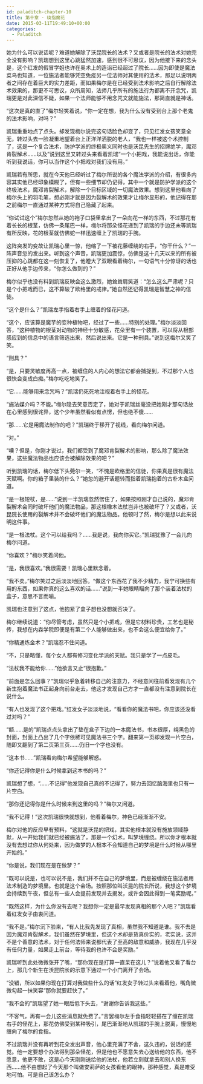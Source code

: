 ```yaml
---
id: paladitch-chapter-10
title: 第十章 · 绕指魔花
date: 2015-03-11T19:49:10+00:00
categories:
  - Paladitch
---
```


她为什么可以说话呢？难道她解除了沃昆院长的法术？又或者是院长的法术对她完全没有影响？凯瑞想到这里心跳猛然加速，感到很不可思议，因为他接下来的念头是，这个红发的假冒学姐也许在奥术上的造诣已经超过了院长……因为即使是魔法菜鸟也知道，一位施法者能够凭空免疫另一位法师对其使用的法术，那足以说明两者之间存在着巨大的实力差距，而如果梅尔是在已经受到法术影响之后自行解除法术效果的，那更不可思议，众所周知，法师几乎所有的施法行为都离不开念咒，凯瑞更是对此深信不疑，如果一个法师能够不用念咒文就能施法，那简直就是神话。

“这次是真的直了”梅尔轻笑着说，“你一定在想，我为什么没有受到台上那个老鬼的法术影响，对吗？”

凯瑞重重地点了点头。却发现梅尔说完这句话脸色却变了，只见红发女孩笑意全无，转过头去一脸凝重地望着台上正洋洋洒脱的老人，“我也一样被这个术控制了，这是一个复合法术，防护学派的终极奥义同时也是沃昆先生的招牌绝学，魔邓肯裂解术……以及”说到这里又转过头来看着凯瑞“一个小把戏，我能说出话，你能听到我说话，你可以当作这个小把戏对我们没有用。”

凯瑞若有所思，就在今天他已经听过了梅尔所说的各个魔法学派的介绍，有很多内容其实他已经印象模糊了，但有一些细节却仍记得，其中一个就是防护学派的这个终极法术，魔邓肯裂解术，解除一个目标区域的一切魔法效果。想到这里他看向了梅尔头上的羽毛笔，想必刚才就是因为裂解术的效果才让梅尔显形的，他记得在那之前梅尔一直通过某种方式将自己隐藏了起来。

“你试试这个”梅尔忽然从她的袍子口袋里拿出了一朵向花一样的东西，不过那花有着长长的根茎，仿佛一条尾巴一样，梅尔将那朵怪花递到了凯瑞的手边还未等凯瑞有所反映，花的根茎就仿佛蛇一样迅速缠上了凯瑞的手腕。

这阵突发的变故让凯瑞心里一惊，他缩了一下被花藤缠绕的右手，“你干什么？”一阵声音忽的发出来。听到这个声音，凯瑞更加震惊，仿佛是这十几天以来的所有被压抑的心跳都在这一刻恢复了，他瞪大了双眼看着梅尔，一句语气十分惊讶的话也正好从他手边传来，“你怎么做到的？”

梅尔似乎也没有料到凯瑞反映会这么激烈，她耸耸肩笑道：“怎么这么严肃呢？只是个小把戏而已，这不算破了欧格里的戒律。”她自然还记得凯瑞是智慧之神的信徒。

“这个是什么？”凯瑞左手指着右手上缠着的怪花问道。

“这个，应该算是魔芋的变种植物吧，经过了一些……特别的处理。”梅尔淡淡回答，“这种植物的根茎对动物的神经十分敏感，花朵里有一个装置，可以将从根部感应到的信息中的语言筛选出来，然后说出来。它是一种刑具。”说到这梅尔又笑了笑。

“刑具？”

“是，只要灵敏度再高一点，被缠住的人内心的想法它都会捕捉到，不过那个人也很快会变成白痴。”梅尔吃吃地笑了。

“它……能够用来念咒吗？”凯瑞仍死死地注视着右手上的怪花。

“施法媒介吗？不能。”梅尔隐去笑意否定了，她对于凯瑞丝毫没把她刚才那句话放在心里感到很诧异，这个少年虽然看似有点愣，但也绝不傻……

“那……它是用魔法制作的吧？”凯瑞终于移开了视线，看向梅尔问道。

“对。”

“噢？但是，你刚才说过，我们都受到了魔邓肯裂解术的影响，那么除了魔法效果，这些魔法物品也应该会被解除效果的吧？”

听到凯瑞的话，梅尔低下头莞尔一笑，“不愧是欧格里的信徒，你果真是很有魔法天赋啊。你的箱子里装的什么？”她忽的避开话题转而指着凯瑞抱着的古朴木盒问道。

“是一根短杖，是……”说到一半凯瑞忽然愣住了，如果按照刚才自己说的，魔邓肯裂解术会同时破坏他们的魔法物品，那这根橡木法杖岂非也被破坏了？又或者，沃昆院长使用的裂解术并不会破坏他们的魔法物品。他顿时了然，梅尔是想以此来说明这件事。

“是一根法杖。这个可以给我吗？……我是说，我向你买它。”凯瑞犹豫了一会儿向梅尔问道。

“你喜欢？”梅尔笑着问他。

“是，我很喜欢。”我很需要！凯瑞心里默念着。

“我不卖。”梅尔笑过之后淡淡地回答。“做这个东西花了我不少精力，我宁可换些有用的东西，如果你真的这么喜欢的话……”说到一半她眼睛瞄向了那个装着法杖的盒子，意思不言而喻。

凯瑞也注意到了这点，他抱紧了盒子想也没想就否决了。

梅尔继续说道：“你尽管考虑，虽然只是个小把戏，但是它材料珍贵，工艺也是秘传，我想在内森学院即便是有第二个人能够做出来，也不会这么便宜给你了。”

“你精通炼金术？”凯瑞忍不住问道。

“不，只是略懂，每个女人都有修习变化学派的天赋。我只是学了一点皮毛。

“法杖我不能给你……”他欲言又止“很抱歉。”

“前面是怎么回事？”凯瑞似乎急着转移自己的注意力，不经意间往前看发现有几个新生抱着魔法书正起身向前台走去，他这才发现自己方才一直都没有注意到院长在说什么。

“有人也发现了这个把戏。”红发女子淡淡地说，“看看你的魔法书吧，你应该还没看过对吗？”

“额……是的”凯瑞点点头拿出了垫在盒子下边的一本魔法书，书本很厚，纯黑色的封面，封面上凸出了几个字依稀可见魔法书三个字。翻来第一页却发现一片空白，随即又翻到了第二页第三页……仍旧一个字也没有。

“这本书……”凯瑞看向梅尔希望能够解惑。

“你还记得你是什么时候拿到这本书的吗？”

凯瑞想了想，“……不记得”他发现自己真的不记得了，努力去回忆脑海里也只有一片空白。

“那你还记得你是什么时候来到这里的吗？”梅尔又问道。

“我不记得！”这次凯瑞很快就想到，他看着梅尔，神色已经渐渐不安。

梅尔对他的反应早有预料，“这就是沃昆的把戏，其实他根本就没有施放领域静默，从一开始我们就已经被施法了，那是一个幻术，叫梦境缠绕。所以你才根本就没有去想过你从何处来，因为做梦的人根本不会知道自己的梦境是什么时候从哪里开始的。”

“你是说，我们现在是在做梦？”

“既可以说是，也可以说不是，我们并不在自己的梦境里，而是被缠绕在施法者用法术制造的梦境里。也就是这个会场。按照那位叫沃昆的院长所说，我想这个梦境会持续到午夜，但总有一些人会提前发现并去揭发，或许会因此得到一笔奖励呢。”

“既然这样，为什么你没有去呢？我想你一定是最早发现真相的那个人吧？”凯瑞看着红发女子由衷问道。

“我不是。”梅尔沉下脸来，“有人比我先发现了真相，虽然我不知道是谁。我不去是因为魔邓肯裂解术，我们虽然在梦境里，但这个术却是货真价实的，老实说，这并不是个善意的法术，对于任何法师来说都代表了至高的敌意和威胁，我现在几乎没有任何力量，如果走上前台，等待我的也许不会是奖励。”

凯瑞听到此处微微张开了嘴，“那你现在是打算一直呆在这儿？”说着他又看了看台上，那几个新生在沃昆院长的示意下通过一个小门离开了会场。

“没错，所以如果你现在打算对我做些什么的话”红发女子转过头来看着他，嘴角微微勾起一抹笑容“那你就要赶快了。”

“我不会的”凯瑞望了她一眼后低下头去，“谢谢你告诉我这些。”

“不客气，再有一会儿这些消息就免费了。”言罢梅尔左手食指轻轻搭在了缠在凯瑞右手的怪花上，那花仿佛受到某种吸引，尾巴渐渐地从凯瑞的手腕上脱离，慢慢地缠向了梅尔的食指。

不过凯瑞并没有再听到花朵发出声音，他心里充满了不舍，这久违的，说话的感觉。他一定要想个办法得到那朵怪花，但是他也不愿意失去心送给他的东西，他不愿意，他更不敢，这是心今天刚刚送给他的法杖，他若立刻就拿去和别人换东西……他不由想起了今天那个叫做安莉萨的女孩看他的眼神，那种感觉，真是难受地可怕。可是自己该怎么办？
